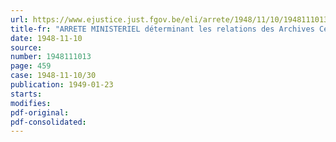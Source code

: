 ```yaml
---
url: https://www.ejustice.just.fgov.be/eli/arrete/1948/11/10/1948111013/justel
title-fr: "ARRETE MINISTERIEL déterminant les relations des Archives Centrales Iconographiques d'Art National et Laboratoire Central des Musées de Belgique (A. C. L.) avec les diverses institutions, organismes et personnes relevant de l'Etat, des provinces ou des communes ainsi qu'avec les organismes et collectionneurs privés"
date: 1948-11-10
source:
number: 1948111013
page: 459
case: 1948-11-10/30
publication: 1949-01-23
starts:
modifies:
pdf-original:
pdf-consolidated:
---
```


